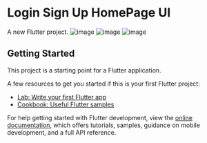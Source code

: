 # Login Sign Up HomePage UI

A new Flutter project.
![image](https://user-images.githubusercontent.com/87460435/200156795-efcde199-18db-4397-98d1-c1e343538737.png)
![image](https://user-images.githubusercontent.com/87460435/200156801-2113a2d1-db1b-45d3-a71f-6de42b2715a9.png)
![image](https://user-images.githubusercontent.com/87460435/200156807-7416cec5-ca51-4a3e-9cee-54171694b71c.png)




## Getting Started

This project is a starting point for a Flutter application.

A few resources to get you started if this is your first Flutter project:

- [Lab: Write your first Flutter app](https://docs.flutter.dev/get-started/codelab)
- [Cookbook: Useful Flutter samples](https://docs.flutter.dev/cookbook)

For help getting started with Flutter development, view the
[online documentation](https://docs.flutter.dev/), which offers tutorials,
samples, guidance on mobile development, and a full API reference.
